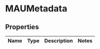 
# MAUMetadata

## Properties
Name | Type | Description | Notes
------------ | ------------- | ------------- | -------------



